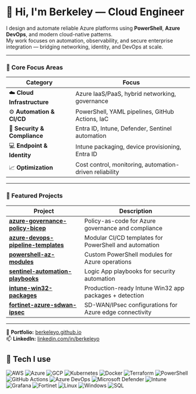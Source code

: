 ﻿# 👋 Hi, I'm Berkeley — Cloud Engineer

I design and automate reliable Azure platforms using **PowerShell**, **Azure DevOps**, and modern cloud-native patterns.  
My work focuses on automation, observability, and secure enterprise integration — bridging networking, identity, and DevOps at scale.

---

### 🧩 Core Focus Areas
| Category | Focus |
|-----------|--------|
| ☁️ **Cloud Infrastructure** | Azure IaaS/PaaS, hybrid networking, governance |
| ⚙️ **Automation & CI/CD** | PowerShell, YAML pipelines, GitHub Actions, IaC |
| 🔐 **Security & Compliance** | Entra ID, Intune, Defender, Sentinel automation |
| 💻 **Endpoint & Identity** | Intune packaging, device provisioning, Entra ID |
| 📈 **Optimization** | Cost control, monitoring, automation-driven reliability |

---

### 🚀 Featured Projects
| Project | Description |
|----------|--------------|
| [**azure-governance-policy-bicep**](https://github.com/berkeleyo/azure-governance-policy-bicep) | Policy-as-code for Azure governance and compliance |
| [**azure-devops-pipeline-templates**](https://github.com/berkeleyo/azure-devops-pipeline-templates) | Modular CI/CD templates for PowerShell and automation |
| [**powershell-az-modules**](https://github.com/berkeleyo/powershell-az-modules) | Custom PowerShell modules for Azure operations |
| [**sentinel-automation-playbooks**](https://github.com/berkeleyo/sentinel-automation-playbooks) | Logic App playbooks for security automation |
| [**intune-win32-packages**](https://github.com/berkeleyo/intune-win32-packages) | Production-ready Intune Win32 app packages + detection |
| [**fortinet-azure-sdwan-ipsec**](https://github.com/berkeleyo/fortinet-azure-sdwan-ipsec) | SD-WAN/IPsec configurations for Azure edge connectivity |

---

🔗 **Portfolio:** [berkeleyo.github.io](https://berkeleyo.github.io)  
📫 **LinkedIn:** [linkedin.com/in/berkeleyo](https://www.linkedin.com/in/berkeleyo)

## 🧰 Tech I use

<p align="left">
  <!-- Clouds -->
  <img alt="AWS" src="https://img.shields.io/badge/AWS-232F3E?logo=amazonwebservices&logoColor=white" />
  <img alt="Azure" src="https://img.shields.io/badge/Azure-0078D4?logo=microsoftazure&logoColor=white" />
  <img alt="GCP" src="https://img.shields.io/badge/GCP-4285F4?logo=googlecloud&logoColor=white" />
  <!-- Platforms & IaC (generic, not Bicep) -->
  <img alt="Kubernetes" src="https://img.shields.io/badge/Kubernetes-326CE5?logo=kubernetes&logoColor=white" />
  <img alt="Docker" src="https://img.shields.io/badge/Docker-2496ED?logo=docker&logoColor=white" />
  <img alt="Terraform" src="https://img.shields.io/badge/Terraform-7B42BC?logo=terraform&logoColor=white" />
  <!-- Automation & DevOps -->
  <img alt="PowerShell" src="https://img.shields.io/badge/PowerShell-5391FE?logo=powershell&logoColor=white" />
  <img alt="GitHub Actions" src="https://img.shields.io/badge/GitHub%20Actions-2088FF?logo=githubactions&logoColor=white" />
  <img alt="Azure DevOps" src="https://img.shields.io/badge/Azure%20DevOps-0078D7?logo=azuredevops&logoColor=white" />
  <!-- Security/Endpoint/Obs -->
  <img alt="Microsoft Defender" src="https://img.shields.io/badge/Defender-3A96DD?logo=microsoftdefender&logoColor=white" />
  <img alt="Intune" src="https://img.shields.io/badge/Intune-0078D4?logo=microsoftintune&logoColor=white" />
  <img alt="Grafana" src="https://img.shields.io/badge/Grafana-F46800?logo=grafana&logoColor=white" />
  <!-- Networking -->
  <img alt="Fortinet" src="https://img.shields.io/badge/Fortinet-EE3124?logo=fortinet&logoColor=white" />
  <!-- OS & DB -->
  <img alt="Linux" src="https://img.shields.io/badge/Linux-FCC624?logo=linux&logoColor=black" />
  <img alt="Windows" src="https://img.shields.io/badge/Windows-0078D6?logo=windows&logoColor=white" />
  <img alt="SQL" src="https://img.shields.io/badge/SQL-025E8C?logo=databricks&logoColor=white" />
</p>

